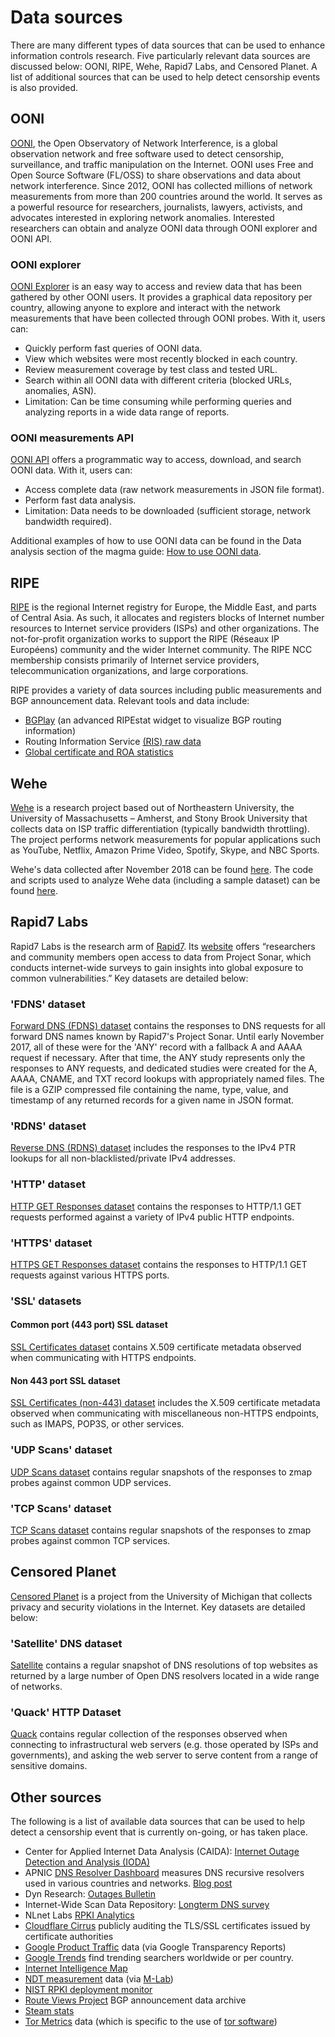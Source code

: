 # Data sources

There are many different types of data sources that can be used to enhance
information controls research. Five particularly relevant data sources are
discussed below: OONI, RIPE, Wehe, Rapid7 Labs, and Censored Planet. A list of
additional sources that can be used to help detect censorship events is also
provided.

## OONI

[OONI](https://ooni.torproject.org), the Open Observatory of Network
Interference, is a global observation network and free software used to detect
censorship, surveillance, and traffic manipulation on the Internet. OONI uses
Free and Open Source Software (FL/OSS) to share observations and data about
network interference. Since 2012, OONI has collected millions of network
measurements from more than 200 countries around the world. It serves as a
powerful resource for researchers, journalists, lawyers, activists, and
advocates interested in exploring network anomalies. Interested researchers can
obtain and analyze OONI data through OONI explorer and OONI API.

### OONI explorer

[OONI Explorer](https://explorer.ooni.torproject.org/) is an easy way to access
and review data that has been gathered by other OONI users. It provides a
graphical data repository per country, allowing anyone to explore and interact
with the network measurements that have been collected through OONI probes. With
it, users can:

- Quickly perform fast queries of OONI data.
- View which websites were most recently blocked in each country.
- Review measurement coverage by test class and tested URL.
- Search within all OONI data with different criteria (blocked URLs, anomalies,
  ASN).
- Limitation: Can be time consuming while performing queries and analyzing
  reports in a wide data range of reports.

### OONI measurements API

[OONI API](https://api.ooni.io/) offers a programmatic way to access, download,
and search OONI data. With it, users can:

- Access complete data (raw network measurements in JSON file format).
- Perform fast data analysis.
- Limitation: Data needs to be downloaded (sufficient storage, network bandwidth
  required).

Additional examples of how to use OONI data can be found in the Data analysis
section of the magma guide:
[How to use OONI data](data-analysis#ooni-data-analysis).

## RIPE

[RIPE](https://www.ripe.net/) is the regional Internet registry for Europe, the
Middle East, and parts of Central Asia. As such, it allocates and registers
blocks of Internet number resources to Internet service providers (ISPs) and
other organizations. The not-for-profit organization works to support the RIPE
(Réseaux IP Européens) community and the wider Internet community. The RIPE NCC
membership consists primarily of Internet service providers, telecommunication
organizations, and large corporations.

RIPE provides a variety of data sources including public measurements and BGP
announcement data. Relevant tools and data include:

- [BGPlay](https://stat.ripe.net/special/bgplay/) (an advanced RIPEstat widget
  to visualize BGP routing information)
- Routing Information Service
  [(RIS) raw data](https://www.ripe.net/analyse/internet-measurements/routing-information-service-ris/ris-raw-data)
- [Global certificate and ROA statistics](https://certification-stats.ripe.net/)

<!--
(Resource Public Key Infrastructure (RPKI) describes an approach to build a
formally verifiable database of IP addresses and AS numbers as resources)
-->

## Wehe

[Wehe](https://dd.meddle.mobi/index.html) is a research project based out of
Northeastern University, the University of Massachusetts – Amherst, and Stony
Brook University that collects data on ISP traffic differentiation (typically
bandwidth throttling). The project performs network measurements for popular
applications such as YouTube, Netflix, Amazon Prime Video, Spotify, Skype, and
NBC Sports.

Wehe's data collected after November 2018 can be found
[here](https://wehe-data.ccs.neu.edu/). The code and scripts used to analyze
Wehe data (including a sample dataset) can be found
[here](https://github.com/FangfanLi/weheAnalysisPublicRepo).

## Rapid7 Labs

Rapid7 Labs is the research arm of [Rapid7](https://www.rapid7.com/). Its
[website](https://opendata.rapid7.com/) offers “researchers and community
members open access to data from Project Sonar, which conducts internet-wide
surveys to gain insights into global exposure to common vulnerabilities.” Key
datasets are detailed below:

### 'FDNS' dataset

[Forward DNS (FDNS) dataset](https://opendata.rapid7.com/sonar.fdns_v2/)
contains the responses to DNS requests for all forward DNS names known by
Rapid7's Project Sonar. Until early November 2017, all of these were for the
'ANY' record with a fallback A and AAAA request if necessary. After that time,
the ANY study represents only the responses to ANY requests, and dedicated
studies were created for the A, AAAA, CNAME, and TXT record lookups with
appropriately named files. The file is a GZIP compressed file containing the
name, type, value, and timestamp of any returned records for a given name in
JSON format.

### 'RDNS' dataset

[Reverse DNS (RDNS) dataset](https://opendata.rapid7.com/sonar.rdns_v2/)
includes the responses to the IPv4 PTR lookups for all non-blacklisted/private
IPv4 addresses.

### 'HTTP' dataset

[HTTP GET Responses dataset](https://opendata.rapid7.com/sonar.http/) contains
the responses to HTTP/1.1 GET requests performed against a variety of IPv4
public HTTP endpoints.

### 'HTTPS' dataset

[HTTPS GET Responses dataset](https://opendata.rapid7.com/sonar.https/) contains
the responses to HTTP/1.1 GET requests against various HTTPS ports.

### 'SSL' datasets

#### Common port (443 port) SSL dataset

[SSL Certificates dataset](https://opendata.rapid7.com/sonar.ssl/) contains
X.509 certificate metadata observed when communicating with HTTPS endpoints.

#### Non 443 port SSL dataset

[SSL Certificates (non-443) dataset](https://opendata.rapid7.com/sonar.moressl/)
includes the X.509 certificate metadata observed when communicating with
miscellaneous non-HTTPS endpoints, such as IMAPS, POP3S, or other services.

### 'UDP Scans' dataset

[UDP Scans dataset](https://opendata.rapid7.com/sonar.udp/) contains regular
snapshots of the responses to zmap probes against common UDP services.

### 'TCP Scans' dataset

[TCP Scans dataset](https://opendata.rapid7.com/sonar.tcp/) contains regular
snapshots of the responses to zmap probes against common TCP services.

## Censored Planet

[Censored Planet](https://censoredplanet.org/) is a project from the University
of Michigan that collects privacy and security violations in the Internet. Key
datasets are detailed below:

### 'Satellite' DNS dataset

[Satellite](https://censoredplanet.org/data/raw) contains a regular snapshot of
DNS resolutions of top websites as returned by a large number of Open DNS
resolvers located in a wide range of networks.

### 'Quack' HTTP Dataset

[Quack](https://censoredplanet.org/data/raw) contains regular collection of the
responses observed when connecting to infrastructural web servers (e.g. those
operated by ISPs and governments), and asking the web server to serve content
from a range of sensitive domains.

## Other sources

The following is a list of available data sources that can be used to help
detect a censorship event that is currently on-going, or has taken place.

- Center for Applied Internet Data Analysis (CAIDA):
  [Internet Outage Detection and Analysis (IODA)](http://www.caida.org/projects/ioda/)
- APNIC [DNS Resolver Dashboard](https://stats.labs.apnic.net/rvrs) measures DNS
  recursive resolvers used in various countries and networks.
  [Blog post](https://labs.apnic.net/?p=1260)
- Dyn Research: [Outages Bulletin](http://b2b.renesys.com/eventsbulletin/)
- Internet-Wide Scan Data Repository:
  [Longterm DNS survey](https://scans.io/study/washington-dns)
- NLnet Labs
  [RPKI Analytics](https://www.nlnetlabs.nl/projects/rpki/rpki-analytics/)
- [Cloudflare Cirrus](https://ct.cloudflare.com/logs/cirrus) publicly auditing
  the TLS/SSL certificates issued by certificate authorities
- [Google Product Traffic](https://www.google.com/transparencyreport/traffic/?hl=en#expand=CG)
  data (via Google Transparency Reports)
- [Google Trends](https://trends.google.com) find trending searchers worldwide
  or per country.
- [Internet Intelligence Map](https://map.internetintel.oracle.com/)
- [NDT measurement](https://www.measurementlab.net/tools/ndt/) data (via
  [M-Lab](https://www.measurementlab.net/))
- [NIST RPKI deployment monitor](https://rpki-monitor.antd.nist.gov/)
- [Route Views Project](http://www.routeviews.org/) BGP announcement data
  archive
- [Steam stats](http://store.steampowered.com/stats/)
- [Tor Metrics](https://metrics.torproject.org/) data (which is specific to the
  use of [tor software](https://www.torproject.org/))

